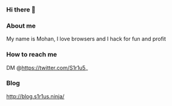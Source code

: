 ### Hi there 👋

### About me

My name is Mohan, I love browsers and I hack for fun and profit

### How to reach me

DM @https://twitter.com/S1r1u5_


### Blog

http://blog.s1r1us.ninja/
